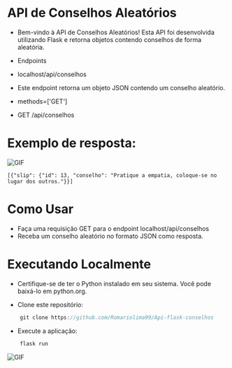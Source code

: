 # API de Conselhos Aleatórios

- Bem-vindo à API de Conselhos Aleatórios! Esta API foi desenvolvida utilizando Flask e retorna objetos contendo conselhos de forma aleatória.

- Endpoints
- localhost/api/conselhos
- Este endpoint retorna um objeto JSON contendo um conselho aleatório.

- methods=['GET']
- GET /api/conselhos

# Exemplo de resposta:

<img src="https://i.imgur.com/NBoTDIx.png" alt="GIF" data-canonical-src="https://i.imgur.com/NBoTDIx.png" style="max-width: 50%;">

`[{"slip": {"id": 13, "conselho": "Pratique a empatia, coloque-se no lugar dos outros."}}]`

# Como Usar
- Faça uma requisição GET para o endpoint localhost/api/conselhos
- Receba um conselho aleatório no formato JSON como resposta.

# Executando Localmente
- Certifique-se de ter o Python instalado em seu sistema. Você pode baixá-lo em python.org.

- Clone este repositório:

```js
    git clone https://github.com/Romariolima99/Api-flask-conselhos
 ```

 - Execute a aplicação:

 ```js
     flask run
 ```

<img src="https://i.imgur.com/j79b1Jm.png" alt="GIF" data-canonical-src="https://i.imgur.com/j79b1Jm.png" style="max-width: 50%;">